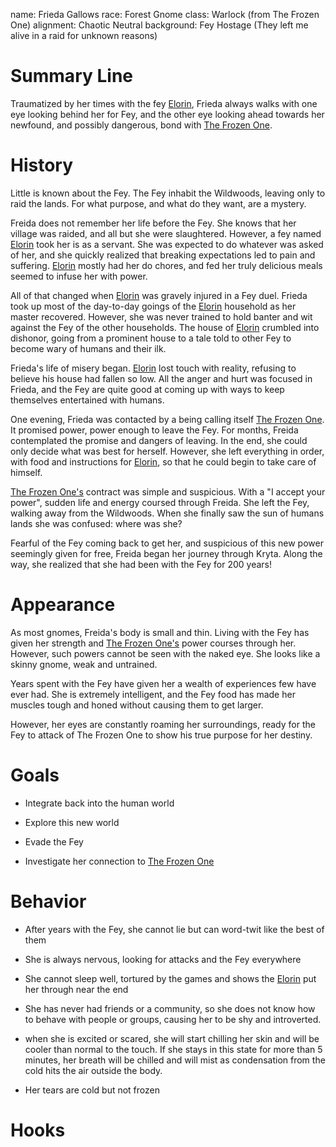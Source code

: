name: Frieda Gallows
race: Forest Gnome
class: Warlock (from The Frozen One)
alignment: Chaotic Neutral
background: Fey Hostage (They left me alive in a raid for unknown reasons)

# Summary Line

Traumatized by her times with the fey [Elorin](elorin.md), Frieda always walks with one eye looking behind her for Fey, and the other eye looking ahead towards her newfound, and possibly dangerous, bond with [The Frozen One](../setting-world/celestials.md).

# History

Little is known about the Fey. The Fey inhabit the Wildwoods, leaving only to raid the lands. For what purpose, and what do they want, are a mystery.

Freida does not remember her life before the Fey. She knows that her village was raided, and all but she were slaughtered. However, a fey named [Elorin](elorin.md) took her is as a servant. She was expected to do whatever was asked of her, and she quickly realized that breaking expectations led to pain and suffering.  [Elorin](elorin.md) mostly had her do chores, and fed her truly delicious meals seemed to infuse her with power. 

All of that changed when [Elorin](elorin.md) was gravely injured in a Fey duel. Frieda took up most of the day-to-day goings of the [Elorin](elorin.md) household as her master recovered. However, she was never trained to hold banter and wit against the Fey of the other households. The house of [Elorin](elorin.md) crumbled into dishonor, going from a prominent house to a tale told to other Fey to become wary of humans and their ilk.

Frieda's life of misery began. [Elorin](elorin.md) lost touch with reality, refusing to believe his house had fallen so low. All the anger and hurt was focused in Frieda, and the Fey are quite good at coming up with ways to keep themselves entertained with humans.

One evening, Frieda was contacted by a being calling itself [The Frozen One](../setting-world/celestials.md). It promised power, power enough to leave the Fey. For months, Freida contemplated the promise and dangers of leaving. In the end, she could only decide what was best for herself. However, she left everything in order, with food and instructions for [Elorin](elorin.md), so that he could begin to take care of himself.

[The Frozen One's](../setting-world/celestials.md) contract was simple and suspicious. With a "I accept your power", sudden life and energy coursed through Freida. She left the Fey, walking away from the Wildwoods. When she finally saw the sun of humans lands she was confused: where was she?

Fearful of the Fey coming back to get her, and suspicious of this new power seemingly given for free, Freida began her journey through Kryta. Along the way, she realized that she had been with the Fey for 200 years!

# Appearance

As most gnomes, Freida's body is small and thin. Living with the Fey has given her strength and [The Frozen One's](../setting-world/celestials.md) power courses through her. However, such powers cannot be seen with the naked eye. She looks like a skinny gnome, weak and untrained.

Years spent with the Fey have given her a wealth of experiences few have ever had. She is extremely intelligent, and the Fey food has made her muscles tough and honed without causing them to get larger.

However, her eyes are constantly roaming her surroundings, ready for the Fey to attack of The Frozen One to show his true purpose for her destiny.

# Goals

- Integrate back into the human world

- Explore this new world

- Evade the Fey

- Investigate her connection to [The Frozen One](../setting-world/celestials.md)

# Behavior

- After years with the Fey, she cannot lie but can word-twit like the best of them

- She is always nervous, looking for attacks and the Fey everywhere

- She cannot sleep well, tortured by the games and shows the [Elorin](elorin.md) put her through near the end

- She has never had friends or a community, so she does not know how to behave with people or groups, causing her to be shy and introverted.

- when she is excited or scared, she will start chilling her skin and will be cooler than normal to the touch. If she stays in this state for more than 5 minutes, her breath will be chilled and will mist as condensation from the cold hits the air outside the body.

- Her tears are cold but not frozen

# Hooks


<!--  LocalWords:  Elorin Wildwoods Kryta
 -->
